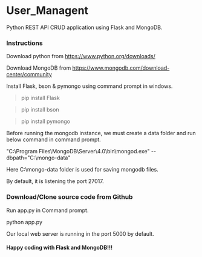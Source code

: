 # User_Managent
Python REST API CRUD application using Flask and MongoDB.

### Instructions
Download python from https://www.python.org/downloads/

Download MongoDB from https://www.mongodb.com/download-center/community

Install Flask, bson & pymongo using command prompt in windows.

>pip install Flask

>pip install bson

>pip install pymongo

Before running the mongodb instance, we must create a data folder and run below command in command prompt.

"C:\Program Files\MongoDB\Server\4.0\bin\mongod.exe" --dbpath="C:\mongo-data"

Here C:\mongo-data folder is used for saving mongodb files.

By default, it is listening the port 27017.

### Download/Clone source code from Github

Run app.py in Command prompt.

python app.py

Our local web server is running in the port 5000 by default.

#### Happy coding with Flask and MongoDB!!!
